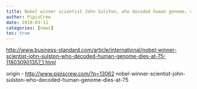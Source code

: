 ```yaml
---
title: Nobel winner scientist John Sulston, who decoded human genome, dies at 75
author: PipisCrew
date: 2018-03-11
categories: [news]
toc: true
---
```


http://www.business-standard.com/article/international/nobel-winner-scientist-john-sulston-who-decoded-human-genome-dies-at-75-118030901357_1.html

origin - http://www.pipiscrew.com/?p=13062 nobel-winner-scientist-john-sulston-who-decoded-human-genome-dies-at-75
